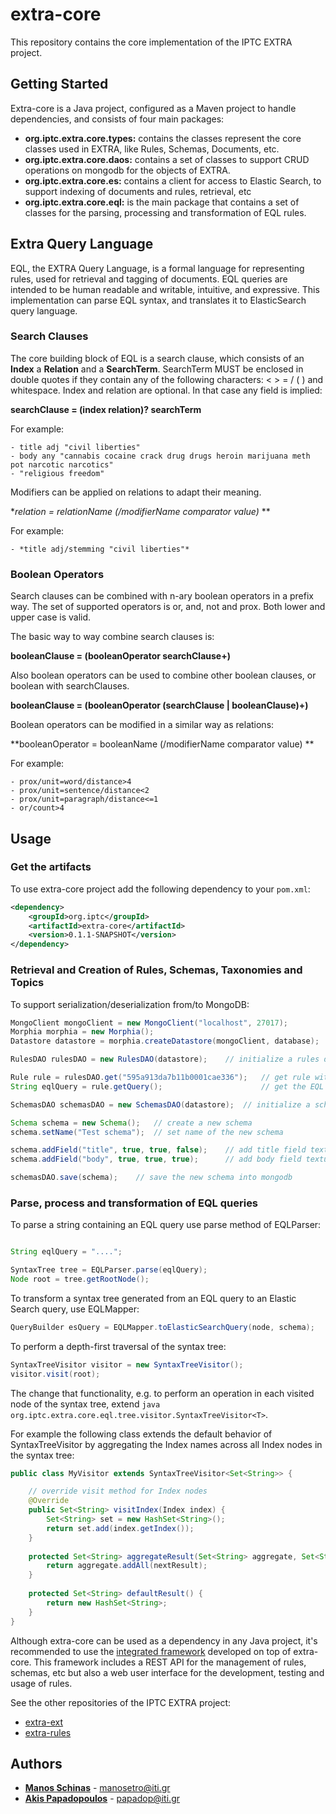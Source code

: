 # extra-core

This repository contains the core implementation of the IPTC EXTRA project.

## Getting Started

Extra-core is a Java project, configured as a Maven project to handle dependencies, and consists of four main packages:

* **org.iptc.extra.core.types:** contains the classes represent the core classes used in EXTRA, like Rules, Schemas, Documents, etc.
* **org.iptc.extra.core.daos:** contains a set of classes to support CRUD operations on mongodb for the objects of EXTRA.
* **org.iptc.extra.core.es:** contains a client for access to Elastic Search, to support indexing of documents and rules, retrieval, etc
* **org.iptc.extra.core.eql:** is the main package that contains a set of classes for the parsing, processing and transformation of EQL rules.

## Extra Query Language
EQL, the EXTRA Query Language, is a formal language for representing rules, used for retrieval and tagging of documents. EQL queries are intended to be human readable and writable, intuitive, and expressive. This implementation can parse EQL syntax, and translates it to ElasticSearch query language.

### Search Clauses

The core building block of EQL is a search clause, which consists of an **Index** a **Relation** and a **SearchTerm**. SearchTerm MUST be enclosed in double quotes if they contain any of the following characters: < > = / ( ) and whitespace. Index and relation are optional. In that case any field is implied:

**searchClause = (index relation)? searchTerm**

For example:
	
	- title adj "civil liberties"
	- body any "cannabis cocaine crack drug drugs heroin marijuana meth pot narcotic narcotics"
	- "religious freedom"

Modifiers can be applied on relations to adapt their meaning.

**relation = relationName (/modifierName comparator value)* **

For example:
	
	- *title adj/stemming "civil liberties"*

### Boolean Operators
Search clauses can be combined with n-ary boolean operators in a prefix way. The set of supported operators is or, and, not and prox. Both lower and upper case is valid.

The basic way to way combine search clauses is:

**booleanClause = (booleanOperator searchClause+)**

Also boolean operators can be used to combine other boolean clauses, or boolean with searchClauses. 

**booleanClause = (booleanOperator (searchClause | booleanClause)+)**

Boolean operators can be modified in a similar way as relations:  

**booleanOperator = booleanName (/modifierName comparator value) **

For example:

	- prox/unit=word/distance>4
	- prox/unit=sentence/distance<2
	- prox/unit=paragraph/distance<=1
	- or/count>4

## Usage

### Get the artifacts

To use extra-core project add the following dependency to your `pom.xml`:

```xml
<dependency>
	<groupId>org.iptc</groupId>
  	<artifactId>extra-core</artifactId>
	<version>0.1.1-SNAPSHOT</version>
</dependency>
```

### Retrieval and Creation of Rules, Schemas, Taxonomies and Topics

To support serialization/deserialization from/to MongoDB:
 
```java
MongoClient mongoClient = new MongoClient("localhost", 27017);
Morphia morphia = new Morphia();
Datastore datastore = morphia.createDatastore(mongoClient, database);

RulesDAO rulesDAO = new RulesDAO(datastore);	// initialize a rules dao

Rule rule = rulesDAO.get("595a913da7b11b0001cae336");	// get rule with id 595a913da7b11b0001cae336
String eqlQuery = rule.getQuery();						// get the EQL query of the rule

SchemasDAO schemasDAO = new SchemasDAO(datastore);	// initialize a schemas dao

Schema schema = new Schema();	// create a new schema
schema.setName("Test schema");	// set name of the new schema

schema.addField("title", true, true, false);	// add title field textual=true, hasSentences=true, hasParagraphs=false
schema.addField("body", true, true, true);		// add body field textual=true, hasSentences=true, hasParagraphs=true

schemasDAO.save(schema);	// save the new schema into mongodb

```

### Parse, process and transformation of EQL queries

To parse a string containing an EQL query use parse method of EQLParser:

```java

String eqlQuery = "....";

SyntaxTree tree = EQLParser.parse(eqlQuery);
Node root = tree.getRootNode();

```

To transform a syntax tree generated from an EQL query to an Elastic Search query, use EQLMapper:

```java
QueryBuilder esQuery = EQLMapper.toElasticSearchQuery(node, schema);
```

To perform a depth-first traversal of the syntax tree:
```java
SyntaxTreeVisitor visitor = new SyntaxTreeVisitor();		
visitor.visit(root);
```

The change that functionality, e.g. to perform an operation in each visited node of the syntax tree, extend `java org.iptc.extra.core.eql.tree.visitor.SyntaxTreeVisitor<T>`.

For example the following class extends the default behavior of SyntaxTreeVisitor by aggregating the Index names across all Index nodes in the syntax tree:

```java
public class MyVisitor extends SyntaxTreeVisitor<Set<String>> {

	// override visit method for Index nodes
	@Override
	public Set<String> visitIndex(Index index) {
		Set<String> set = new HashSet<String>();
		return set.add(index.getIndex());
	}
	
	protected Set<String> aggregateResult(Set<String> aggregate, Set<String> nextResult) {
		return aggregate.addAll(nextResult);
	}
	
	protected Set<String> defaultResult() {
		return new HashSet<String>;
	}
}
```

Although extra-core can be used as a dependency in any Java project, it's recommended to use the [integrated framework](https://github.com/iptc/extra-ext) developed on top of extra-core. This framework includes a REST API for the management of rules, schemas, etc but also a web user interface for the development, testing and usage of rules. 

See the other repositories of the IPTC EXTRA project:
* [extra-ext](https://github.com/iptc/extra-ext)
* [extra-rules](https://github.com/iptc/extra-rules)


## Authors
* **[Manos Schinas](https://github.com/manosetro)** - manosetro@iti.gr
* **[Akis Papadopoulos](https://github.com/kleinmind)** - papadop@iti.gr
